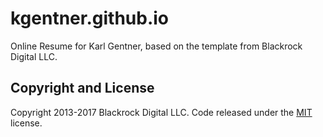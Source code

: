 # kgentner.github.io

Online Resume for Karl Gentner, based on the template from Blackrock Digital LLC. 


## Copyright and License

Copyright 2013-2017 Blackrock Digital LLC. Code released under the [MIT](https://github.com/BlackrockDigital/startbootstrap-resume/blob/gh-pages/LICENSE) license.
